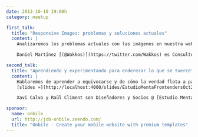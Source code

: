 ```yaml
---
date: 2013-10-10 19:00h
category: meetup

first_talk:
  title: "Responsive Images: problemas y soluciones actuales"
  content: |
    Analizaremos los problemas actuales con las imágenes en nuestra web: velocidad de conexión, dispositivos con retina display y sus posibles soluciones - hasta que la W3C nos ofrezca una solución.

    Daniel Martínez [(@Wakkos)](https://twitter.com/Wakkos) es Consultor y Instructor Web alrededor del mundo.

second_talk:
  title: "Aprendiendo y experimentando para enderezar lo que se tuerce"
  content: |
    Hablaremos de aprender a equivocarse y de cómo la verdad flota a partir de ejemplos de nuestra nueva web, de la experiencia de los 5 años de Estudio Menta y de cómo funcionamos como interfaz humana entre el front y el back, cómo desde un estudio de diseño gráfico llevamos el proceso de diseño sin perder de vista el desarrollo. Una charla interactiva que irá derivando según la participación de los asistentes.  
    [slides »](http://localhost:4000/slides/EstudioMentaFrontendersOct2013.pdf)

    Xavi Calvo y Raül Climent son Diseñadores y Socios @ [Estudio Menta](http://estudiomenta.com/) [(@estudioMenta)](https://twitter.com/estudioMenta).

sponsor:
  name: onbile
  url: http://job-onbile.zeendo.com/
  title: "Onbile - Create your mobile website with premium templates"
---
```

